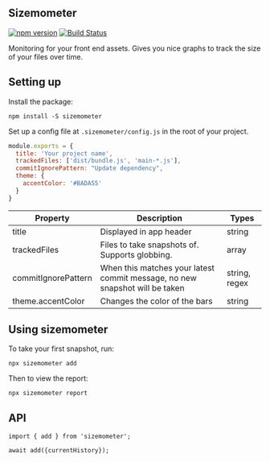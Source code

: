 ## Sizemometer

[![npm version](https://img.shields.io/npm/v/sizemometer.svg?style=flat)](https://www.npmjs.com/package/rsk)
[![Build Status](https://travis-ci.com/chardos/sizemometer.svg?branch=master)](https://travis-ci.com/chardos/sizemometer)

Monitoring for your front end assets. Gives you nice graphs to track the size of your files over time.

## Setting up

Install the package:

```
npm install -S sizemometer
```

Set up a config file at `.sizemometer/config.js` in the root of your project.

```js
module.exports = {
  title: 'Your project name',
  trackedFiles: ['dist/bundle.js', 'main-*.js'],
  commitIgnorePattern: "Update dependency",
  theme: {
    accentColor: '#BADA55'
  }
}
```

| Property            | Description                                                                 | Types         |
|---------------------|-----------------------------------------------------------------------------|---------------|
| title               | Displayed in app header                                                     | string        |
| trackedFiles        | Files to take snapshots of. Supports globbing.                              | array         |
| commitIgnorePattern | When this matches your latest commit message, no new snapshot will be taken | string, regex |
| theme.accentColor   | Changes the color of the bars                                               | string        |

## Using sizemometer

To take your first snapshot, run:

```
npx sizemometer add
```

Then to view the report:

```
npx sizemometer report
```

## API

```
import { add } from 'sizemometer';

await add({currentHistory});
```

